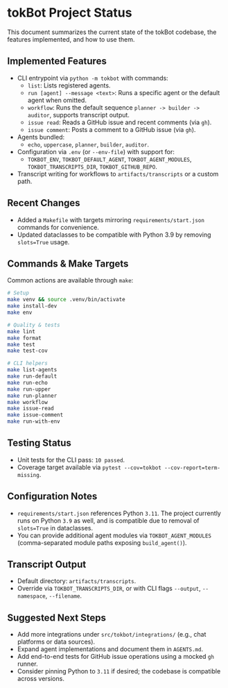 # tokBot Project Status

This document summarizes the current state of the tokBot codebase, the features implemented, and how to use them.

## Implemented Features
- CLI entrypoint via `python -m tokbot` with commands:
  - `list`: Lists registered agents.
  - `run [agent] --message <text>`: Runs a specific agent or the default agent when omitted.
  - `workflow`: Runs the default sequence `planner -> builder -> auditor`, supports transcript output.
  - `issue read`: Reads a GitHub issue and recent comments (via `gh`).
  - `issue comment`: Posts a comment to a GitHub issue (via `gh`).
- Agents bundled:
  - `echo`, `uppercase`, `planner`, `builder`, `auditor`.
- Configuration via `.env` (or `--env-file`) with support for:
  - `TOKBOT_ENV`, `TOKBOT_DEFAULT_AGENT`, `TOKBOT_AGENT_MODULES`, `TOKBOT_TRANSCRIPTS_DIR`, `TOKBOT_GITHUB_REPO`.
- Transcript writing for workflows to `artifacts/transcripts` or a custom path.

## Recent Changes
- Added a `Makefile` with targets mirroring `requirements/start.json` commands for convenience.
- Updated dataclasses to be compatible with Python 3.9 by removing `slots=True` usage.

## Commands & Make Targets
Common actions are available through `make`:

```sh
# Setup
make venv && source .venv/bin/activate
make install-dev
make env

# Quality & tests
make lint
make format
make test
make test-cov

# CLI helpers
make list-agents
make run-default
make run-echo
make run-upper
make run-planner
make workflow
make issue-read
make issue-comment
make run-with-env
```

## Testing Status
- Unit tests for the CLI pass: `10 passed`.
- Coverage target available via `pytest --cov=tokbot --cov-report=term-missing`.

## Configuration Notes
- `requirements/start.json` references Python `3.11`. The project currently runs on Python `3.9` as well, and is compatible due to removal of `slots=True` in dataclasses.
- You can provide additional agent modules via `TOKBOT_AGENT_MODULES` (comma-separated module paths exposing `build_agent()`).

## Transcript Output
- Default directory: `artifacts/transcripts`.
- Override via `TOKBOT_TRANSCRIPTS_DIR`, or with CLI flags `--output`, `--namespace`, `--filename`.

## Suggested Next Steps
- Add more integrations under `src/tokbot/integrations/` (e.g., chat platforms or data sources).
- Expand agent implementations and document them in `AGENTS.md`.
- Add end-to-end tests for GitHub issue operations using a mocked `gh` runner.
- Consider pinning Python to `3.11` if desired; the codebase is compatible across versions.